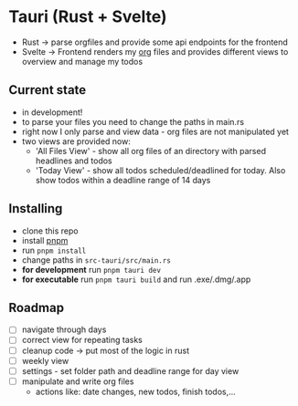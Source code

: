 # Tauri (Rust + Svelte)

- Rust -> parse orgfiles and provide some api endpoints for the frontend
- Svelte -> Frontend renders my [org](https://orgmode.org/) files and provides
  different views to overview and manage my todos

## Current state

- in development!
- to parse your files you need to change the paths in main.rs
- right now I only parse and view data - org files are not manipulated yet
- two views are provided now:
  - 'All Files View' - show all org files of an directory with parsed headlines
    and todos
  - 'Today View' - show all todos scheduled/deadlined for today. Also show todos
    within a deadline range of 14 days

## Installing

- clone this repo
- install [pnpm](https://pnpm.io/installation)
- run `pnpm install`
- change paths in `src-tauri/src/main.rs`
- **for development** run `pnpm tauri dev`
- **for executable** run `pnpm tauri build` and run .exe/.dmg/.app

## Roadmap

- [ ] navigate through days
- [ ] correct view for repeating tasks
- [ ] cleanup code -> put most of the logic in rust
- [ ] weekly view
- [ ] settings - set folder path and deadline range for day view
- [ ] manipulate and write org files
  - actions like: date changes, new todos, finish todos,...
